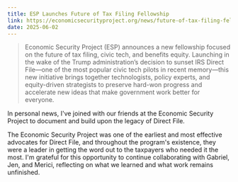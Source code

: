 ```yaml
---
title: ESP Launches Future of Tax Filing Fellowship
link: https://economicsecurityproject.org/news/future-of-tax-filing-fellowship/
date: 2025-06-02
---
```


> Economic Security Project (ESP) announces a new fellowship focused on the future of tax filing, civic tech, and benefits equity. Launching in the wake of the Trump administration’s decision to sunset IRS Direct File—one of the most popular civic tech pilots in recent memory—this new initiative brings together technologists, policy experts, and equity-driven strategists to preserve hard-won progress and accelerate new ideas that make government work better for everyone.

In personal news, I've joined with our friends at the Economic Security Project to document and build upon the legacy of Direct File.

The Economic Security Project was one of the earliest and most effective advocates for Direct File, and throughout the program's existence, they were a leader in getting the word out to the taxpayers who needed it the most. I'm grateful for this opportunity to continue collaborating with Gabriel, Jen, and Merici, reflecting on what we learned and what work remains unfinished.
